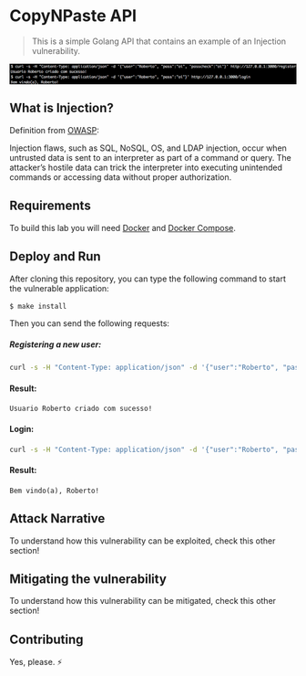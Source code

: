 # CopyNPaste API
> This is a simple Golang API that contains an example of an Injection vulnerability.

<img src="images/CopyNPaste.png" align="center"/>

## What is Injection?

Definition from [OWASP](https://www.owasp.org/images/7/72/OWASP_Top_10-2017_%28en%29.pdf.pdf):

Injection flaws, such as SQL, NoSQL, OS, and LDAP injection, occur when untrusted data is sent to an interpreter as part of a command or query. The attacker’s hostile data can trick the interpreter into executing unintended commands or accessing data without proper authorization.

## Requirements

To build this lab you will need [Docker][Docker Install] and [Docker Compose][Docker Compose Install].

## Deploy and Run

After cloning this repository, you can type the following command to start the vulnerable application:

```sh
$ make install
```

Then you can send the following requests:

##### Registering a new user:

```sh
curl -s -H "Content-Type: application/json" -d '{"user":"Roberto", "pass":"oi", "passcheck":"oi"}' http://127.0.0.1:3000/register
```

#### Result:

```
Usuario Roberto criado com sucesso!
```

#### Login: 

```sh
curl -s -H "Content-Type: application/json" -d '{"user":"Roberto", "pass":"oi"}' http://127.0.0.1:3000/login
```

#### Result:

```
Bem vindo(a), Roberto!
```

## Attack Narrative

To understand how this vulnerability can be exploited, check this other section!

## Mitigating the vulnerability

To understand how this vulnerability can be mitigated, check this other section!

[Docker Install]:  https://docs.docker.com/install/
[Docker Compose Install]: https://docs.docker.com/compose/install/

## Contributing

Yes, please. :zap:
